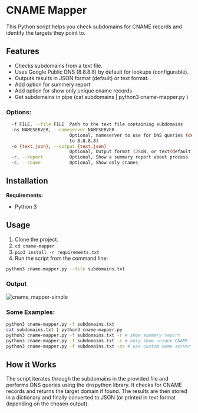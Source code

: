 # CNAME Mapper


This Python script helps you check subdomains for CNAME records and identify the targets they point to.

## Features

* Checks subdomains from a text file.
* Uses Google Public DNS (8.8.8.8) by default for lookups (configurable).
* Outputs results in JSON format (default) or text format.
* Add option for summery report
* Add option for show only unique cname records
* Get subdomains in pipe (cat subdomains | python3 cname-mapper.py )

### Options:

```bash
  -f FILE, --file FILE  Path to the text file containing subdomains
  -ns NAMESERVER, --nameserver NAMESERVER
                        Optional, nameserver to use for DNS queries (defaults
                        to 8.8.8.8)
  -o {text,json}, --output {text,json}
                        Optional, Output format (JSON, or text(default))
  -r, --report          Optional, Show a summary report about process
  -c, --cname           Optional, Show only cnames
```

## Installation

**Requirements:**

* Python 3

## Usage

1. Clone the project.
2. `cd cname-mapper`
3. `pip3 install -r requirements.txt`
5. Run the script from the command line:

```bash
python3 cname-mapper.py --file subdomains.txt 
```

### Output 

![cname_mapper-simple](https://github.com/miladkeivanfar/cname-mapper/assets/129506375/b7557b21-b5a3-4fec-a5a4-47218caeb7ea)


### Some Examples:

```bash
python3 cname-mapper.py -f subdomains.txt
cat subdomains.txt | python3 cname-mapper.py
python3 cname-mapper.py -f subdomains.txt -r # show summery report
python3 cname-mapper.py -f subdomains.txt -c # only show unique CNAME
python3 cname-mapper.py -f subdomains.txt -ns # use custom name server for DNS queries 
```



## How it Works

The script iterates through the subdomains in the provided file and performs DNS queries using the dnspython library. It checks for CNAME records and returns the target domain if found. The results are then stored in a dictionary and finally converted to JSON (or printed in text format depending on the chosen output).


